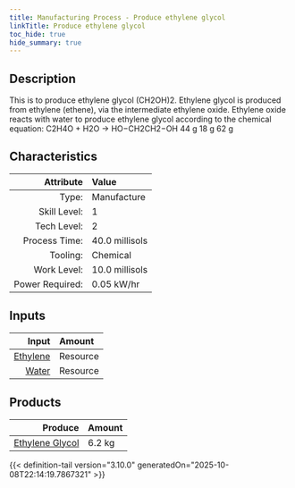 ```yaml
---
title: Manufacturing Process - Produce ethylene glycol
linkTitle: Produce ethylene glycol
toc_hide: true
hide_summary: true
---
```

<!-- This is generated by the MarsSim HelpGenertor, do not edit. -->

## Description
&#10;&#9;&#9;&#9;This is to produce ethylene glycol (CH2OH)2. Ethylene glycol is produced from ethylene &#10;&#9;&#9;&#9;(ethene), via the intermediate ethylene oxide. &#10;&#9;&#9;&#9;&#10;&#9;&#9;&#9;Ethylene oxide reacts with water to produce ethylene glycol according to the &#10;&#9;&#9;&#9;chemical equation:&#10;&#10;&#9;&#9;&#9;&#9;C2H4O + H2O → HO−CH2CH2−OH&#10;&#9;&#9;&#9;&#9;44 g   18 g    62 g&#10;&#9;&#9;

## Characteristics

| Attribute      | Value |
|--------:|:------|
|Type:|Manufacture|
|Skill Level:|1|
|Tech Level:|2|
|Process Time:|40.0 millisols|
|Tooling:|Chemical|
|Work Level:|10.0 millisols|
|Power Required:|0.05 kW/hr|

## Inputs

| Input      | Amount |
|--------:|:------|
|[Ethylene](/docs/definitions/resource/ethylene)|Resource|4.4 kg|
|[Water](/docs/definitions/resource/water)|Resource|1.8 kg|

## Products


| Produce      | Amount |
|--------:|:------|
|[Ethylene Glycol](/docs/definitions/resource/ethylene-glycol)|6.2 kg|



{{< definition-tail version="3.10.0" generatedOn="2025-10-08T22:14:19.7867321" >}}



